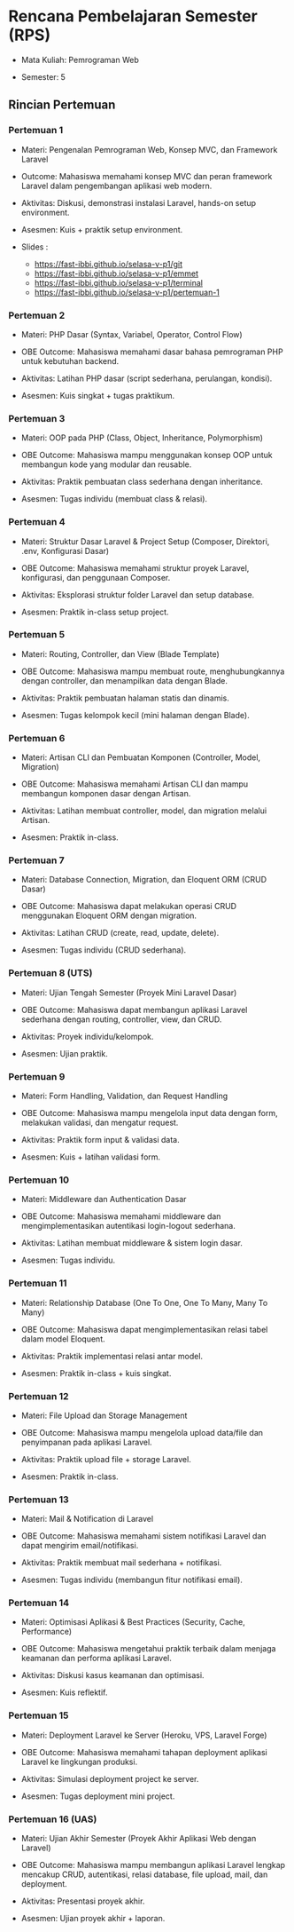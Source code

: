 # Rencana Pembelajaran Semester (RPS)

- Mata Kuliah: Pemrograman Web

- Semester: 5

## Rincian Pertemuan

### Pertemuan 1

- Materi: Pengenalan Pemrograman Web, Konsep MVC, dan Framework Laravel

- Outcome: Mahasiswa memahami konsep MVC dan peran framework Laravel dalam pengembangan aplikasi web modern.

- Aktivitas: Diskusi, demonstrasi instalasi Laravel, hands-on setup environment.

- Asesmen: Kuis + praktik setup environment.

- Slides :
  - https://fast-ibbi.github.io/selasa-v-p1/git
  - https://fast-ibbi.github.io/selasa-v-p1/emmet
  - https://fast-ibbi.github.io/selasa-v-p1/terminal
  - https://fast-ibbi.github.io/selasa-v-p1/pertemuan-1

### Pertemuan 2

- Materi: PHP Dasar (Syntax, Variabel, Operator, Control Flow)

- OBE Outcome: Mahasiswa memahami dasar bahasa pemrograman PHP untuk kebutuhan backend.

- Aktivitas: Latihan PHP dasar (script sederhana, perulangan, kondisi).

- Asesmen: Kuis singkat + tugas praktikum.

### Pertemuan 3

- Materi: OOP pada PHP (Class, Object, Inheritance, Polymorphism)

- OBE Outcome: Mahasiswa mampu menggunakan konsep OOP untuk membangun kode yang modular dan reusable.

- Aktivitas: Praktik pembuatan class sederhana dengan inheritance.

- Asesmen: Tugas individu (membuat class & relasi).

### Pertemuan 4

- Materi: Struktur Dasar Laravel & Project Setup (Composer, Direktori, .env, Konfigurasi Dasar)

- OBE Outcome: Mahasiswa memahami struktur proyek Laravel, konfigurasi, dan penggunaan Composer.

- Aktivitas: Eksplorasi struktur folder Laravel dan setup database.

- Asesmen: Praktik in-class setup project.

### Pertemuan 5

- Materi: Routing, Controller, dan View (Blade Template)

- OBE Outcome: Mahasiswa mampu membuat route, menghubungkannya dengan controller, dan menampilkan data dengan Blade.

- Aktivitas: Praktik pembuatan halaman statis dan dinamis.

- Asesmen: Tugas kelompok kecil (mini halaman dengan Blade).

### Pertemuan 6

- Materi: Artisan CLI dan Pembuatan Komponen (Controller, Model, Migration)

- OBE Outcome: Mahasiswa memahami Artisan CLI dan mampu membangun komponen dasar dengan Artisan.

- Aktivitas: Latihan membuat controller, model, dan migration melalui Artisan.

- Asesmen: Praktik in-class.

### Pertemuan 7

- Materi: Database Connection, Migration, dan Eloquent ORM (CRUD Dasar)

- OBE Outcome: Mahasiswa dapat melakukan operasi CRUD menggunakan Eloquent ORM dengan migration.

- Aktivitas: Latihan CRUD (create, read, update, delete).

- Asesmen: Tugas individu (CRUD sederhana).

### Pertemuan 8 (UTS)

- Materi: Ujian Tengah Semester (Proyek Mini Laravel Dasar)

- OBE Outcome: Mahasiswa dapat membangun aplikasi Laravel sederhana dengan routing, controller, view, dan CRUD.

- Aktivitas: Proyek individu/kelompok.

- Asesmen: Ujian praktik.

### Pertemuan 9

- Materi: Form Handling, Validation, dan Request Handling

- OBE Outcome: Mahasiswa mampu mengelola input data dengan form, melakukan validasi, dan mengatur request.

- Aktivitas: Praktik form input & validasi data.

- Asesmen: Kuis + latihan validasi form.

### Pertemuan 10

- Materi: Middleware dan Authentication Dasar

- OBE Outcome: Mahasiswa memahami middleware dan mengimplementasikan autentikasi login-logout sederhana.

- Aktivitas: Latihan membuat middleware & sistem login dasar.

- Asesmen: Tugas individu.

### Pertemuan 11

- Materi: Relationship Database (One To One, One To Many, Many To Many)

- OBE Outcome: Mahasiswa dapat mengimplementasikan relasi tabel dalam model Eloquent.

- Aktivitas: Praktik implementasi relasi antar model.

- Asesmen: Praktik in-class + kuis singkat.

### Pertemuan 12

- Materi: File Upload dan Storage Management

- OBE Outcome: Mahasiswa mampu mengelola upload data/file dan penyimpanan pada aplikasi Laravel.

- Aktivitas: Praktik upload file + storage Laravel.

- Asesmen: Praktik in-class.

### Pertemuan 13

- Materi: Mail & Notification di Laravel

- OBE Outcome: Mahasiswa memahami sistem notifikasi Laravel dan dapat mengirim email/notifikasi.

- Aktivitas: Praktik membuat mail sederhana + notifikasi.

- Asesmen: Tugas individu (membangun fitur notifikasi email).

### Pertemuan 14

- Materi: Optimisasi Aplikasi & Best Practices (Security, Cache, Performance)

- OBE Outcome: Mahasiswa mengetahui praktik terbaik dalam menjaga keamanan dan performa aplikasi Laravel.

- Aktivitas: Diskusi kasus keamanan dan optimisasi.

- Asesmen: Kuis reflektif.

### Pertemuan 15

- Materi: Deployment Laravel ke Server (Heroku, VPS, Laravel Forge)

- OBE Outcome: Mahasiswa memahami tahapan deployment aplikasi Laravel ke lingkungan produksi.

- Aktivitas: Simulasi deployment project ke server.

- Asesmen: Tugas deployment mini project.

### Pertemuan 16 (UAS)

- Materi: Ujian Akhir Semester (Proyek Akhir Aplikasi Web dengan Laravel)

- OBE Outcome: Mahasiswa mampu membangun aplikasi Laravel lengkap mencakup CRUD, autentikasi, relasi database, file upload, mail, dan deployment.

- Aktivitas: Presentasi proyek akhir.

- Asesmen: Ujian proyek akhir + laporan.
